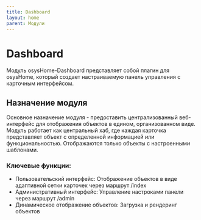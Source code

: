 ```yaml
---
title: Dashboard
layout: home
parent: Модули
---
```

# Dashboard

Модуль osysHome-Dashboard представляет собой плагин для osysHome, который создает настраиваемую панель управления с карточным интерфейсом.

## Назначение модуля

Основное назначение модуля - предоставить централизованный веб-интерфейс для отображения объектов в едином, организованном виде. Модуль работает как центральный хаб, где каждая карточка представляет объект с определенной информацией или функциональностью. Отображаются только объекты с настроенными шаблонами.

### Ключевые функции:
* Пользовательский интерфейс: Отображение объектов в виде адаптивной сетки карточек через маршрут /index 
* Административный интерфейс: Управление настроками панели через маршрут /admin
* Динамическое отображение объектов: Загрузка и рендеринг объектов
